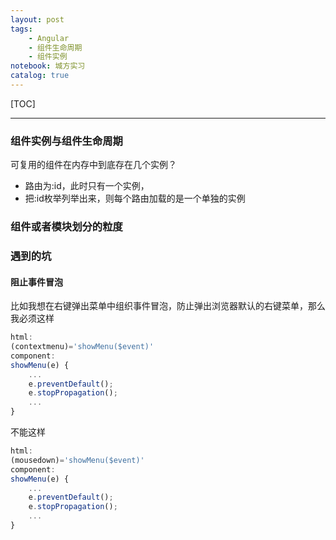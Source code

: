 ```yaml
---
layout: post
tags: 
    - Angular
    - 组件生命周期
    - 组件实例
notebook: 城方实习
catalog: true
---
```


[TOC]

---

### 组件实例与组件生命周期
可复用的组件在内存中到底存在几个实例？
- 路由为:id，此时只有一个实例，
- 把:id枚举列举出来，则每个路由加载的是一个单独的实例

### 组件或者模块划分的粒度

### 遇到的坑
#### 阻止事件冒泡
比如我想在右键弹出菜单中组织事件冒泡，防止弹出浏览器默认的右键菜单，那么我必须这样
```typescript
html:
(contextmenu)='showMenu($event)'
component:
showMenu(e) {
    ...
    e.preventDefault();
    e.stopPropagation();
    ...
}
```
不能这样
```typescript
html:
(mousedown)='showMenu($event)'
component:
showMenu(e) {
    ...
    e.preventDefault();
    e.stopPropagation();
    ...
}
```